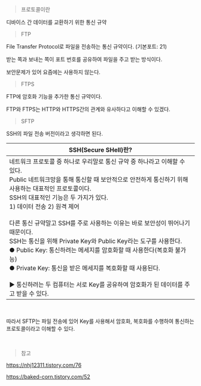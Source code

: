> 프로토콜이란

디바이스 간 데이터를 교환하기 위한 통신 규약



> FTP

File Transfer Protocol로 파일을 전송하는 통신 규약이다. (기본포트: 21)

받는 쪽과 보내는 쪽이 포트 번호를 공유하여 파일을 주고 받는 방식이다.

보안문제가 있어 요즘에는 사용하지 않는다. 



> FTPS

FTP에 암호화 기능을 추가한 통신 규약이다.

FTP와 FTPS는 HTTP와 HTTPS간의 관계와 유사하다고 이해할 수 있겠다.



> SFTP

SSH의 파일 전송 버전이라고 생각하면 된다. 



| SSH(Secure SHell)란?                                         |
| ------------------------------------------------------------ |
| 네트워크 프로토콜 중 하나로 우리말로 통신 규약 중 하나라고 이해할 수 있다.<br />Public 네트워크망을 통해 통신할 때 보안적으로 안전하게 통신하기 위해 사용하는 대표적인 프로토콜이다.<br />SSH의 대표적인 기능은 두 가지가 있다.<br />1) 데이터 전송    2) 원격 제어<br /><br />다른 통신 규약말고 SSH를 주로 사용하는 이유는 바로 보안성이 뛰어나기 때문이다.<br />SSH는 통신을 위해 Private Key와 Public Key라는 도구를 사용한다.<br />● Public Key: 통신하려는 메세지를 암호화할 때 사용한다(복호화 불가능)<br />● Private Key: 통신을 받은 메세지를 복호화할 때 사용된다.<br /><br />▶ 통신하려는 두 컴퓨터는 서로 Key를 공유하여 암호화가 된 데이터를 주고 받을 수 있다. |

​    

따라서 SFTP는 파일 전송에 있어 Key를 사용해서 암호화, 복호화를 수행하여 통신하는 프로토콜이라고 이해할 수 있다.



​     

> 참고

https://nhj12311.tistory.com/76

https://baked-corn.tistory.com/52